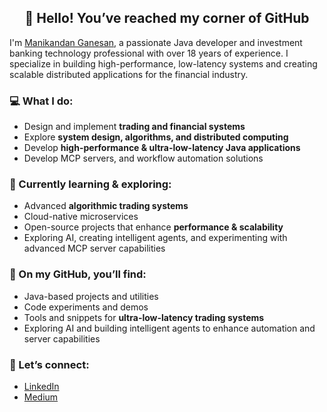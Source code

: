 <h2 align="center">👋 Hello! You’ve reached my corner of GitHub</h2>

<p>I'm <a href="https://www.linkedin.com/in/manikandan-ganesan-284a321b/">Manikandan Ganesan</a>, a passionate Java developer and investment banking technology professional with over 18 years of experience. I specialize in building high-performance, low-latency systems and creating scalable distributed applications for the financial industry.</p>

<h3>💻 What I do:</h3>
<ul>
  <li>Design and implement <strong>trading and financial systems</strong></li>
  <li>Explore <strong>system design, algorithms, and distributed computing</strong></li>
  <li>Develop <strong>high-performance & ultra-low-latency Java applications</strong></li>
  <li>Develop MCP servers, and workflow automation solutions</li>
</ul>

<h3>🌱 Currently learning & exploring:</h3>
<ul>
  <li>Advanced <strong>algorithmic trading systems</strong></li>
  <li>Cloud-native microservices</li>
  <li>Open-source projects that enhance <strong>performance & scalability</strong></li>
  <li>Exploring AI, creating intelligent agents, and experimenting with advanced MCP server capabilities</li>
</ul>

<h3>📂 On my GitHub, you’ll find:</h3>
<ul>
  <li>Java-based projects and utilities</li>
  <li>Code experiments and demos</li>
  <li>Tools and snippets for <strong>ultra-low-latency trading systems</strong></li>
  <li>Exploring AI and building intelligent agents to enhance automation and server capabilities</li>
</ul>

<h3>🚀 Let’s connect:</h3>
<ul>
  <li><a href="https://www.linkedin.com/in/manikandan-ganesan-284a321b/">LinkedIn</a></li>
  <li><a href="https://medium.com/@s.g.manikandan">Medium</a></li>
</ul>
